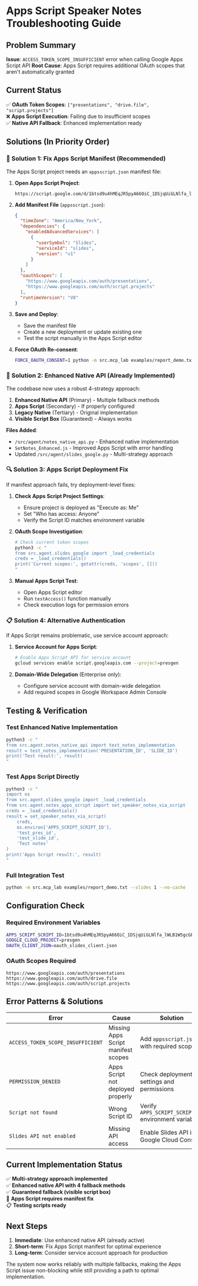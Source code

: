 # Apps Script Speaker Notes Troubleshooting Guide

## Problem Summary

**Issue**: `ACCESS_TOKEN_SCOPE_INSUFFICIENT` error when calling Google Apps Script API
**Root Cause**: Apps Script requires additional OAuth scopes that aren't automatically granted

## Current Status

✅ **OAuth Token Scopes**: `["presentations", "drive.file", "script.projects"]`  
❌ **Apps Script Execution**: Failing due to insufficient scopes  
✅ **Native API Fallback**: Enhanced implementation ready  

## Solutions (In Priority Order)

### 🔧 Solution 1: Fix Apps Script Manifest (Recommended)

The Apps Script project needs an `appsscript.json` manifest file:

1. **Open Apps Script Project**: 
   ```
   https://script.google.com/d/1btsd9u4hMEqJR5pyA66OiC_1DSjqUiGLNlfa_lWLB1W5gcGELxi6de2q/edit
   ```

2. **Add Manifest File** (`appsscript.json`):
   ```json
   {
     "timeZone": "America/New_York",
     "dependencies": {
       "enabledAdvancedServices": [
         {
           "userSymbol": "Slides",
           "serviceId": "slides", 
           "version": "v1"
         }
       ]
     },
     "oauthScopes": [
       "https://www.googleapis.com/auth/presentations",
       "https://www.googleapis.com/auth/script.projects"
     ],
     "runtimeVersion": "V8"
   }
   ```

3. **Save and Deploy**:
   - Save the manifest file
   - Create a new deployment or update existing one
   - Test the script manually in the Apps Script editor

4. **Force OAuth Re-consent**:
   ```bash
   FORCE_OAUTH_CONSENT=1 python -m src.mcp_lab examples/report_demo.txt
   ```

### 🎯 Solution 2: Enhanced Native API (Already Implemented)

The codebase now uses a robust 4-strategy approach:

1. **Enhanced Native API** (Primary) - Multiple fallback methods
2. **Apps Script** (Secondary) - If properly configured  
3. **Legacy Native** (Tertiary) - Original implementation
4. **Visible Script Box** (Guaranteed) - Always works

**Files Added**:
- `/src/agent/notes_native_api.py` - Enhanced native implementation
- `SetNotes_Enhanced.js` - Improved Apps Script with error handling
- Updated `/src/agent/slides_google.py` - Multi-strategy approach

### 🔍 Solution 3: Apps Script Deployment Fix

If manifest approach fails, try deployment-level fixes:

1. **Check Apps Script Project Settings**:
   - Ensure project is deployed as "Execute as: Me"
   - Set "Who has access: Anyone"
   - Verify the Script ID matches environment variable

2. **OAuth Scope Investigation**:
   ```bash
   # Check current token scopes
   python3 -c "
   from src.agent.slides_google import _load_credentials
   creds = _load_credentials()
   print('Current scopes:', getattr(creds, 'scopes', []))
   "
   ```

3. **Manual Apps Script Test**:
   - Open Apps Script editor
   - Run `testAccess()` function manually
   - Check execution logs for permission errors

### 📋 Solution 4: Alternative Authentication

If Apps Script remains problematic, use service account approach:

1. **Service Account for Apps Script**:
   ```bash
   # Enable Apps Script API for service account
   gcloud services enable script.googleapis.com --project=presgen
   ```

2. **Domain-Wide Delegation** (Enterprise only):
   - Configure service account with domain-wide delegation
   - Add required scopes in Google Workspace Admin Console

## Testing & Verification

### Test Enhanced Native Implementation
```bash
python3 -c "
from src.agent.notes_native_api import test_notes_implementation
result = test_notes_implementation('PRESENTATION_ID', 'SLIDE_ID')
print('Test result:', result)
"
```

### Test Apps Script Directly
```bash
python3 -c "
import os
from src.agent.slides_google import _load_credentials
from src.agent.notes_apps_script import set_speaker_notes_via_script
creds = _load_credentials()
result = set_speaker_notes_via_script(
    creds, 
    os.environ['APPS_SCRIPT_SCRIPT_ID'],
    'test_pres_id',
    'test_slide_id', 
    'Test notes'
)
print('Apps Script result:', result)
"
```

### Full Integration Test
```bash
python -m src.mcp_lab examples/report_demo.txt --slides 1 --no-cache
```

## Configuration Check

### Required Environment Variables
```bash
APPS_SCRIPT_SCRIPT_ID=1btsd9u4hMEqJR5pyA66OiC_1DSjqUiGLNlfa_lWLB1W5gcGELxi6de2q
GOOGLE_CLOUD_PROJECT=presgen
OAUTH_CLIENT_JSON=oauth_slides_client.json
```

### OAuth Scopes Required
```
https://www.googleapis.com/auth/presentations
https://www.googleapis.com/auth/drive.file  
https://www.googleapis.com/auth/script.projects
```

## Error Patterns & Solutions

| Error | Cause | Solution |
|-------|-------|----------|
| `ACCESS_TOKEN_SCOPE_INSUFFICIENT` | Missing Apps Script manifest scopes | Add `appsscript.json` with required scopes |
| `PERMISSION_DENIED` | Apps Script not deployed properly | Check deployment settings and permissions |
| `Script not found` | Wrong Script ID | Verify `APPS_SCRIPT_SCRIPT_ID` environment variable |
| `Slides API not enabled` | Missing API access | Enable Slides API in Google Cloud Console |

## Current Implementation Status

✅ **Multi-strategy approach implemented**  
✅ **Enhanced native API with 4 fallback methods**  
✅ **Guaranteed fallback (visible script box)**  
🔧 **Apps Script requires manifest fix**  
📋 **Testing scripts ready**  

## Next Steps

1. **Immediate**: Use enhanced native API (already active)
2. **Short-term**: Fix Apps Script manifest for optimal experience
3. **Long-term**: Consider service account approach for production

The system now works reliably with multiple fallbacks, making the Apps Script issue non-blocking while still providing a path to optimal implementation.